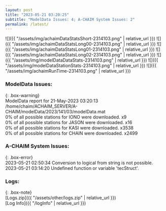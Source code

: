 ```yaml
---
layout: post
title: "2023-05-21 03:20:25"
subtitle: "ModelData Issues: 4; A-CHAIM System Issues: 2"
permalink: /latest/
---
```


![]({{ "/assets/img/achaimDataStatsShort-2314103.png" | relative_url }})
![]({{ "/assets/img/achaimDataStatsLong00-2314103.png" | relative_url }})
![]({{ "/assets/img/achaimDataStatsLong01-2314103.png" | relative_url }})
![]({{ "/assets/img/achaimDataStatsLong02-2314103.png" | relative_url }})
![]({{ "/assets/img/modelDataDataStats-2314103.png" | relative_url }})
![]({{ "/assets/img/modelDataStationStats-2314103.png" | relative_url }})
![]({{ "/assets/img/achaimRunTime-2314103.png" | relative_url }})


### ModelData Issues:  
  
{: .box-warning}  
 ModelData report for 21-May-2023 03:20:13   
 /home/chaim/ACHAIM_SERVER/A-CHAIM/modelData/2023/141/03/modelData.mat   
 0% of all possible stations for IONO were downloaded. x9   
 0% of all possible stations for JASON were downloaded. x16   
 0% of all possible stations for KASI were downloaded. x3538   
 0% of all possible stations for CHAIN were downloaded. x2499   
  
### A-CHAIM System Issues:  
  
{: .box-error}  
2023-05-21 02:50:34 Conversion to logical from string is not possible.  
2023-05-21 03:14:20 Undefined function or variable 'tecStruct'.  

### Logs:  
  
{: .box-note}  
[Logs.zip]({{ "/assets/other/logs.zip" | relative_url }})  
[Log Info]({{ "/logInfo" | relative_url }})  

